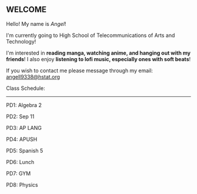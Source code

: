 ## WELCOME

Hello! My name is _Angel_!

I'm currently going to High School of Telecommunications of Arts and Technology!

I'm interested in **reading manga, watching anime, and hanging out with my friends**! I also enjoy **listening to lofi music, especially ones with soft beats**!

If you wish to contact me please message through my email: angell9338@hstat.org

Class Schedule:

___

PD1: Algebra 2

PD2: Sep 11

PD3: AP LANG

PD4: APUSH

PD5: Spanish 5

PD6: Lunch

PD7: GYM

PD8: Physics
